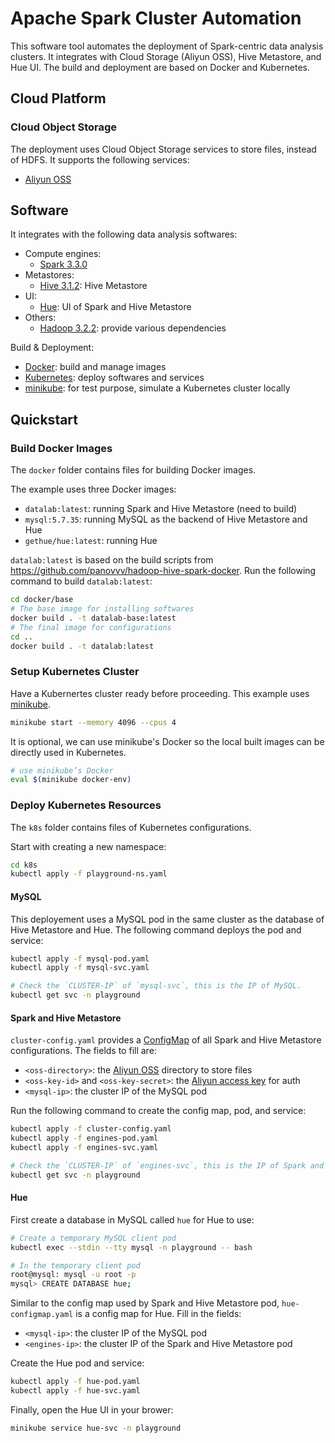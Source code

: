 # Apache Spark Cluster Automation

This software tool automates the deployment of Spark-centric data analysis clusters. It integrates with Cloud Storage (Aliyun OSS), Hive Metastore, and Hue UI. The build and deployment are based on Docker and Kubernetes.

## Cloud Platform

### Cloud Object Storage

The deployment uses Cloud Object Storage services to store files, instead of HDFS. It supports the following services:
  - [Aliyun OSS](https://www.alibabacloud.com/product/object-storage-service)

## Software

It integrates with the following data analysis softwares:
  * Compute engines:
    * [Spark 3.3.0](https://spark.apache.org)
  * Metastores:
    * [Hive 3.1.2](http://hive.apache.org): Hive Metastore
  * UI:
    * [Hue](https://gethue.com/): UI of Spark and Hive Metastore
  * Others:
    * [Hadoop 3.2.2](http://hadoop.apache.org): provide various dependencies

Build & Deployment:
* [Docker](https://www.docker.com): build and manage images
* [Kubernetes](https://kubernetes.io): deploy softwares and services
* [minikube](https://minikube.sigs.k8s.io/docs/start/): for test purpose, simulate a Kubernetes cluster locally

## Quickstart

### Build Docker Images

The `docker` folder contains files for building Docker images.

The example uses three Docker images:
  * `datalab:latest`: running Spark and Hive Metastore (need to build)
  * `mysql:5.7.35`: running MySQL as the backend of Hive Metastore and Hue
  * `gethue/hue:latest`: running Hue

`datalab:latest` is based on the build scripts from https://github.com/panovvv/hadoop-hive-spark-docker. Run the following command to build `datalab:latest`:
```bash
cd docker/base
# The base image for installing softwares
docker build . -t datalab-base:latest
# The final image for configurations
cd ..
docker build . -t datalab:latest
```

### Setup Kubernetes Cluster

Have a Kubernertes cluster ready before proceeding. This example uses [minikube](https://minikube.sigs.k8s.io/docs/start/).

```bash
minikube start --memory 4096 --cpus 4
```

It is optional, we can use minikube's Docker so the local built images can be directly used in Kubernetes.
```bash
# use minikube’s Docker
eval $(minikube docker-env)
```

### Deploy Kubernetes Resources

The `k8s` folder contains files of Kubernetes configurations.

Start with creating a new namespace:
```bash
cd k8s
kubectl apply -f playground-ns.yaml
```

#### MySQL

This deployement uses a MySQL pod in the same cluster as the database of Hive Metastore and Hue. The following command deploys the pod and service:

```bash
kubectl apply -f mysql-pod.yaml
kubectl apply -f mysql-svc.yaml

# Check the `CLUSTER-IP` of `mysql-svc`, this is the IP of MySQL.
kubectl get svc -n playground
```

#### Spark and Hive Metastore

`cluster-config.yaml` provides a [ConfigMap](https://kubernetes.io/docs/concepts/configuration/configmap/) of all Spark and Hive Metastore configurations. The fields to fill are:
  * `<oss-directory>`: the [Aliyun OSS](https://www.alibabacloud.com/zh/product/object-storage-service) directory to store files
  * `<oss-key-id>` and `<oss-key-secret>`: the [Aliyun access key](https://www.alibabacloud.com/help/en/basics-for-beginners/latest/obtain-an-accesskey-pair) for auth
  * `<mysql-ip>`: the cluster IP of the MySQL pod

Run the following command to create the config map, pod, and service:
```bash
kubectl apply -f cluster-config.yaml
kubectl apply -f engines-pod.yaml
kubectl apply -f engines-svc.yaml

# Check the `CLUSTER-IP` of `engines-svc`, this is the IP of Spark and Hive (for Hue).
kubectl get svc -n playground
```

#### Hue

First create a database in MySQL called `hue` for Hue to use:
```bash
# Create a temporary MySQL client pod
kubectl exec --stdin --tty mysql -n playground -- bash

# In the temporary client pod
root@mysql: mysql -u root -p
mysql> CREATE DATABASE hue;
```

Similar to the config map used by Spark and Hive Metastore pod, `hue-configmap.yaml` is a config map for Hue. Fill in the fields:
  * `<mysql-ip>`: the cluster IP of the MySQL pod
  * `<engines-ip>`: the cluster IP of the Spark and Hive Metastore pod

Create the Hue pod and service:
```bash
kubectl apply -f hue-pod.yaml 
kubectl apply -f hue-svc.yaml 
```

Finally, open the Hue UI in your brower:
```bash
minikube service hue-svc -n playground
```
